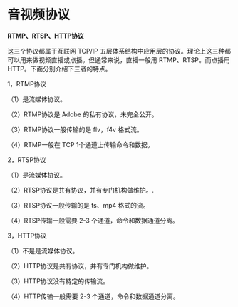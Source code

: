 # 音视频协议
**RTMP、RTSP、HTTP协议**

这三个协议都属于互联网 TCP/IP 五层体系结构中应用层的协议。理论上这三种都可以用来做视频直播或点播。但通常来说，直播一般用 RTMP、RTSP。而点播用 HTTP。下面分别介绍下三者的特点。

1，RTMP协议

（1）是流媒体协议。

（2）RTMP协议是 Adobe 的私有协议，未完全公开。

（3）RTMP协议一般传输的是 flv，f4v 格式流。

（4）RTMP一般在 TCP 1个通道上传输命令和数据。

2，RTSP协议

（1）是流媒体协议。

（2）RTSP协议是共有协议，并有专门机构做维护。.

（3）RTSP协议一般传输的是 ts、mp4 格式的流。

（4）RTSP传输一般需要 2-3 个通道，命令和数据通道分离。

3，HTTP协议

（1）不是是流媒体协议。

（2）HTTP协议是共有协议，并有专门机构做维护。

（3）HTTP协议没有特定的传输流。

（4）HTTP传输一般需要 2-3 个通道，命令和数据通道分离。

